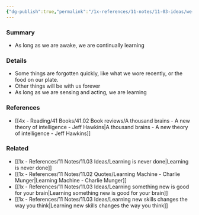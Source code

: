 ```yaml
---
{"dg-publish":true,"permalink":"/1x-references/11-notes/11-03-ideas/we-learn-continously-throughout-our-lives/","title":"We learn continously throughout our lives","created":"2024-02-14T20:18:21.169+03:00","updated":"2024-02-14T20:18:21.169+03:00"}
---
```



### Summary
- As long as we are awake, we are continually learning
### Details
- Some things are forgotten quickly, like what we wore recently, or the food on our plate. 
- Other things will be with us forever
- As long as we are sensing and acting, we are learning

### References
- [[4x - Reading/41 Books/41.02 Book reviews/A thousand brains - A new theory of intelligence - Jeff Hawkins\|A thousand brains - A new theory of intelligence - Jeff Hawkins]]

### Related
- [[1x - References/11 Notes/11.03 Ideas/Learning is never done\|Learning is never done]]
- [[1x - References/11 Notes/11.02 Quotes/Learning Machine - Charlie Munger\|Learning Machine - Charlie Munger]]
- [[1x - References/11 Notes/11.03 Ideas/Learning something new is good for your brain\|Learning something new is good for your brain]]
- [[1x - References/11 Notes/11.03 Ideas/Learning new skills changes the way you think\|Learning new skills changes the way you think]]